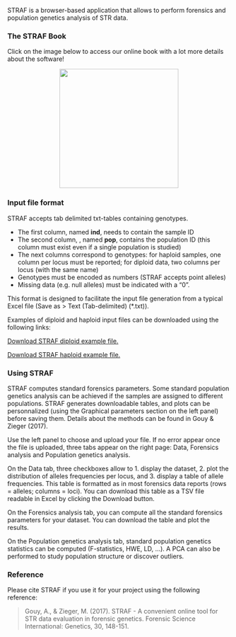 STRAF is a browser-based application that allows to perform forensics and population genetics analysis of STR data.


### The STRAF Book

Click on the image below to access our online book with a lot more details about the software!

<div align='center'><a href='https://agouy.github.io/straf/' target='_blank'><img src='cover.png' align='center' width='269' /></a></div>

### Input file format

STRAF accepts tab delimited txt-tables containing genotypes.

* The first column, named __ind__, needs to contain the sample ID 
* The second column, , named __pop__, contains the population ID (this column must exist even if a single population is studied)
* The next columns correspond to genotypes: for haploid samples, one column per locus must be reported; for diploid data, two columns per locus (with the same name)
* Genotypes must be encoded as numbers (STRAF accepts point alleles)
* Missing data (e.g. null alleles) must be indicated with a “0”.

This format is designed to facilitate the input file generation from
a typical Excel file (Save as > Text (Tab-delimited) (*.txt)).

Examples of diploid and haploid input files can be downloaded using the 
following links:

<a id="raw-url" href="exampleSTRAFdiplo.txt" download="exampleSTRAFdiplo.txt" target="_blank">Download STRAF diploid example file.</a>

<a id="raw-url" href="exampleSTRAFhaplo.txt" download="exampleSTRAFhaplo.txt" target="_blank">Download STRAF haploid example file.</a>

### Using STRAF

STRAF computes standard forensics parameters. Some standard population
genetics analysis can be achieved if the samples are assigned to different 
populations. STRAF generates downloadable tables, and plots can be personnalized 
(using the Graphical parameters section on the left panel)
before saving them. Details about the methods can be found in Gouy & Zieger (2017).

Use the left panel to choose and upload your file. If no error appear
once the file is uploaded, three tabs appear on the right page: 
Data, Forensics analysis and Population genetics analysis.

On the Data tab, three checkboxes allow to 1. display the dataset, 
2. plot the distribution of alleles frequencies per locus, and 3. display a 
table of allele frequencies. This table is formatted as in most forensics data
reports (rows = alleles; columns = loci). You can download this table as a 
TSV file readable in Excel by clicking the Download button.

On the Forensics analysis tab, you can compute all the standard
   forensics parameters for your dataset. You can download the table
   and plot the results.
   
On the Population genetics analysis tab, standard population
   genetics statistics can be computed (F-statistics, HWE, LD, ...).
   A PCA can also be performed to study population structure or
   discover outliers.

### Reference

Please cite STRAF if you use it for your project
using the following reference:

> Gouy, A., & Zieger, M. (2017). STRAF - A convenient online tool for STR data evaluation in forensic genetics. Forensic Science International: Genetics, 30, 148-151.

